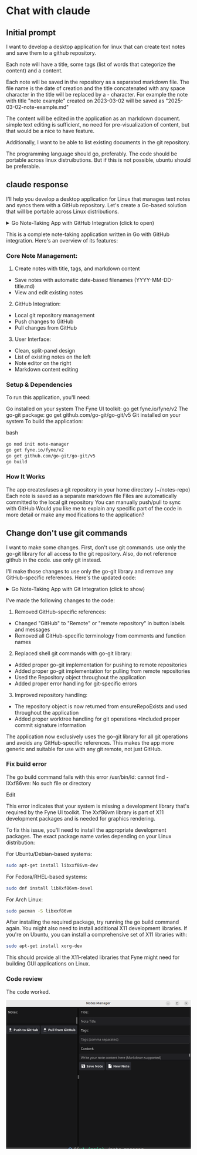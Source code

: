 # Chat with claude

## Initial prompt

I want to develop a desktop application for linux that can create text notes and save them to a github repository. 

Each note will have a title, some tags (list of words that categorize the content) and a content. 

Each note will be saved in the repository as a separated markdown file. The file name is the date of creation and the title concatenated with any space character in the title will be replaced by a - character.  For example the note with title "note example" created on 2023-03-02 will be saved as "2025-03-02-note-example.md"

The content will be edited in the application as an markdown document. simple text editing is sufficient, no need for pre-visualization of content, but that would be a nice to have feature. 

Additionally, I want to be able to list existing documents in the git repository.

The programming language should go, preferably. The code should be portable across linux distruibutions. But if this is not possible, ubuntu should be preferable.

## claude response

I'll help you develop a desktop application for Linux that manages text notes and syncs them with a GitHub repository. Let's create a Go-based solution that will be portable across Linux distributions.


<details>
<summary>Go Note-Taking App with GitHub Integration (click to open)</summary>

```golang
package main

import (
	"bufio"
	"fmt"
	"io/ioutil"
	"os"
	"os/exec"
	"path/filepath"
	"strings"
	"time"

	"fyne.io/fyne/v2"
	"fyne.io/fyne/v2/app"
	"fyne.io/fyne/v2/container"
	"fyne.io/fyne/v2/dialog"
	"fyne.io/fyne/v2/layout"
	"fyne.io/fyne/v2/theme"
	"fyne.io/fyne/v2/widget"
	"github.com/go-git/go-git/v5"
)

type Note struct {
	Title   string
	Tags    []string
	Content string
	Created time.Time
}

type AppConfig struct {
	RepoPath string
}

// ensureRepoExists checks if the repo exists and is a git repo
func ensureRepoExists(path string) error {
	if _, err := os.Stat(path); os.IsNotExist(err) {
		// Create directory
		if err := os.MkdirAll(path, 0755); err != nil {
			return fmt.Errorf("failed to create directory: %v", err)
		}
		
		// Initialize git repository
		_, err := git.PlainInit(path, false)
		if err != nil {
			return fmt.Errorf("failed to initialize git repository: %v", err)
		}
		
		return nil
	}
	
	// Check if it's a git repository
	_, err := git.PlainOpen(path)
	if err != nil {
		return fmt.Errorf("not a valid git repository: %v", err)
	}
	
	return nil
}

// saveNote saves a note to the repository
func saveNote(note Note, repoPath string) error {
	// Format the filename: YYYY-MM-DD-title.md
	fileName := fmt.Sprintf("%04d-%02d-%02d-%s.md", 
		note.Created.Year(), 
		note.Created.Month(), 
		note.Created.Day(), 
		strings.ReplaceAll(note.Title, " ", "-"))
	
	// Create the file content
	content := fmt.Sprintf("# %s\n\nTags: %s\n\n%s", 
		note.Title, 
		strings.Join(note.Tags, ", "), 
		note.Content)
	
	// Write to file
	filePath := filepath.Join(repoPath, fileName)
	if err := ioutil.WriteFile(filePath, []byte(content), 0644); err != nil {
		return fmt.Errorf("failed to write file: %v", err)
	}
	
	// Add to git
	cmd := exec.Command("git", "add", filePath)
	cmd.Dir = repoPath
	if err := cmd.Run(); err != nil {
		return fmt.Errorf("git add failed: %v", err)
	}
	
	// Commit to git
	commitMsg := fmt.Sprintf("Add note: %s", note.Title)
	cmd = exec.Command("git", "commit", "-m", commitMsg)
	cmd.Dir = repoPath
	if err := cmd.Run(); err != nil {
		return fmt.Errorf("git commit failed: %v", err)
	}
	
	return nil
}

// listNotes retrieves all notes from the repository
func listNotes(repoPath string) ([]Note, error) {
	var notes []Note
	
	// Get all .md files
	files, err := filepath.Glob(filepath.Join(repoPath, "*.md"))
	if err != nil {
		return nil, fmt.Errorf("failed to list files: %v", err)
	}
	
	for _, file := range files {
		content, err := ioutil.ReadFile(file)
		if err != nil {
			continue
		}
		
		// Parse note from file
		note, err := parseNoteFromContent(content, filepath.Base(file))
		if err != nil {
			continue
		}
		
		notes = append(notes, note)
	}
	
	return notes, nil
}

// parseNoteFromContent extracts note data from file content
func parseNoteFromContent(content []byte, filename string) (Note, error) {
	var note Note
	
	// Parse creation date and title from filename (YYYY-MM-DD-title.md)
	parts := strings.Split(filename, "-")
	if len(parts) < 4 {
		return note, fmt.Errorf("invalid filename format")
	}
	
	year := parts[0]
	month := parts[1]
	day := parts[2]
	
	// Extract title (join remaining parts and remove .md)
	titleParts := parts[3:]
	title := strings.Join(titleParts, "-")
	title = strings.TrimSuffix(title, ".md")
	title = strings.ReplaceAll(title, "-", " ")
	
	// Parse date
	dateStr := fmt.Sprintf("%s-%s-%s", year, month, day)
	created, err := time.Parse("2006-01-02", dateStr)
	if err != nil {
		return note, fmt.Errorf("invalid date format: %v", err)
	}
	
	// Parse content
	contentStr := string(content)
	scanner := bufio.NewScanner(strings.NewReader(contentStr))
	
	// First line should be title
	if scanner.Scan() {
		titleLine := scanner.Text()
		if strings.HasPrefix(titleLine, "# ") {
			note.Title = strings.TrimPrefix(titleLine, "# ")
		}
	}
	
	// Look for tags
	var contentBuilder strings.Builder
	foundTags := false
	
	for scanner.Scan() {
		line := scanner.Text()
		
		if !foundTags && strings.HasPrefix(line, "Tags: ") {
			tagsStr := strings.TrimPrefix(line, "Tags: ")
			tags := strings.Split(tagsStr, ", ")
			note.Tags = tags
			foundTags = true
			continue
		}
		
		// Add to content
		contentBuilder.WriteString(line)
		contentBuilder.WriteString("\n")
	}
	
	note.Content = contentBuilder.String()
	note.Created = created
	
	if note.Title == "" {
		note.Title = title // Use filename-derived title if not found in content
	}
	
	return note, nil
}

// pushToGitHub pushes changes to GitHub
func pushToGitHub(repoPath string) error {
	cmd := exec.Command("git", "push")
	cmd.Dir = repoPath
	if err := cmd.Run(); err != nil {
		return fmt.Errorf("git push failed: %v", err)
	}
	return nil
}

// pullFromGitHub pulls changes from GitHub
func pullFromGitHub(repoPath string) error {
	cmd := exec.Command("git", "pull")
	cmd.Dir = repoPath
	if err := cmd.Run(); err != nil {
		return fmt.Errorf("git pull failed: %v", err)
	}
	return nil
}

func main() {
	// Configuration
	homeDir, _ := os.UserHomeDir()
	config := AppConfig{
		RepoPath: filepath.Join(homeDir, "notes-repo"),
	}
	
	// Ensure repository exists
	if err := ensureRepoExists(config.RepoPath); err != nil {
		fmt.Printf("Error initializing repository: %v\n", err)
		os.Exit(1)
	}
	
	// Create Fyne app
	a := app.New()
	a.Settings().SetTheme(theme.DarkTheme())
	w := a.NewWindow("Notes Manager")
	w.Resize(fyne.NewSize(800, 600))
	
	// UI elements
	titleEntry := widget.NewEntry()
	titleEntry.SetPlaceHolder("Note Title")
	
	tagsEntry := widget.NewEntry()
	tagsEntry.SetPlaceHolder("Tags (comma separated)")
	
	contentEntry := widget.NewMultiLineEntry()
	contentEntry.SetPlaceHolder("Write your note content here (Markdown supported)")
	
	notesList := widget.NewList(
		func() int { return 0 }, // Will be updated when we load notes
		func() fyne.CanvasObject {
			return widget.NewLabel("Note Title")
		},
		func(id widget.ListItemID, obj fyne.CanvasObject) {
			// Will be updated when we load notes
		},
	)
	
	// Load notes initially
	var notes []Note
	var err error
	
	refreshNotesList := func() {
		notes, err = listNotes(config.RepoPath)
		if err != nil {
			dialog.ShowError(err, w)
			return
		}
		
		notesList.Length = func() int {
			return len(notes)
		}
		
		notesList.UpdateItem = func(id widget.ListItemID, obj fyne.CanvasObject) {
			label := obj.(*widget.Label)
			if id < len(notes) {
				label.SetText(notes[id].Title)
			}
		}
		
		notesList.Refresh()
	}
	
	// Buttons
	saveButton := widget.NewButtonWithIcon("Save Note", theme.DocumentSaveIcon(), func() {
		if titleEntry.Text == "" {
			dialog.ShowInformation("Error", "Title cannot be empty", w)
			return
		}
		
		// Create note
		note := Note{
			Title:   titleEntry.Text,
			Content: contentEntry.Text,
			Created: time.Now(),
		}
		
		// Parse tags
		if tagsEntry.Text != "" {
			tagsList := strings.Split(tagsEntry.Text, ",")
			for i, tag := range tagsList {
				tagsList[i] = strings.TrimSpace(tag)
			}
			note.Tags = tagsList
		}
		
		// Save note
		if err := saveNote(note, config.RepoPath); err != nil {
			dialog.ShowError(err, w)
			return
		}
		
		// Clear fields
		titleEntry.SetText("")
		tagsEntry.SetText("")
		contentEntry.SetText("")
		
		// Refresh list
		refreshNotesList()
		
		dialog.ShowInformation("Success", "Note saved successfully", w)
	})
	
	pushButton := widget.NewButtonWithIcon("Push to GitHub", theme.UploadIcon(), func() {
		// Push to GitHub
		if err := pushToGitHub(config.RepoPath); err != nil {
			dialog.ShowError(err, w)
			return
		}
		
		dialog.ShowInformation("Success", "Changes pushed to GitHub", w)
	})
	
	pullButton := widget.NewButtonWithIcon("Pull from GitHub", theme.DownloadIcon(), func() {
		// Pull from GitHub
		if err := pullFromGitHub(config.RepoPath); err != nil {
			dialog.ShowError(err, w)
			return
		}
		
		// Refresh list
		refreshNotesList()
		
		dialog.ShowInformation("Success", "Changes pulled from GitHub", w)
	})
	
	newButton := widget.NewButtonWithIcon("New Note", theme.FileIcon(), func() {
		// Clear fields
		titleEntry.SetText("")
		tagsEntry.SetText("")
		contentEntry.SetText("")
	})
	
	// Note selection handling
	notesList.OnSelected = func(id widget.ListItemID) {
		if id < len(notes) {
			selectedNote := notes[id]
			titleEntry.SetText(selectedNote.Title)
			tagsEntry.SetText(strings.Join(selectedNote.Tags, ", "))
			contentEntry.SetText(selectedNote.Content)
		}
	}
	
	// Layout
	editorContainer := container.NewVBox(
		widget.NewLabel("Title:"),
		titleEntry,
		widget.NewLabel("Tags:"),
		tagsEntry,
		widget.NewLabel("Content:"),
		container.NewScroll(contentEntry),
		container.NewHBox(
			saveButton,
			newButton,
		),
	)
	
	listContainer := container.NewVBox(
		widget.NewLabel("Notes:"),
		container.NewScroll(notesList),
		container.NewHBox(
			pushButton,
			pullButton,
		),
	)
	
	// Split view
	split := container.NewHSplit(
		listContainer,
		editorContainer,
	)
	split.SetOffset(0.3) // 30% for list, 70% for editor
	
	// Set main container
	w.SetContent(container.New(layout.NewMaxLayout(), split))
	
	// Initial refresh
	refreshNotesList()
	
	// Show and run
	w.ShowAndRun()
}
```
</details>


This is a complete note-taking application written in Go with GitHub integration. Here's an overview of its features:

### Core Note Management:

1. Create notes with title, tags, and markdown content
* Save notes with automatic date-based filenames (YYYY-MM-DD-title.md)
* View and edit existing notes

2. GitHub Integration:
* Local git repository management
* Push changes to GitHub
* Pull changes from GitHub

3. User Interface:
* Clean, split-panel design
* List of existing notes on the left
* Note editor on the right
* Markdown content editing

### Setup & Dependencies
To run this application, you'll need:

Go installed on your system
The Fyne UI toolkit: go get fyne.io/fyne/v2
The go-git package: go get github.com/go-git/go-git/v5
Git installed on your system
To build the application:

bash

```
go mod init note-manager
go get fyne.io/fyne/v2
go get github.com/go-git/go-git/v5
go build
```

### How It Works
The app creates/uses a git repository in your home directory (~/notes-repo)
Each note is saved as a separate markdown file
Files are automatically committed to the local git repository
You can manually push/pull to sync with GitHub
Would you like me to explain any specific part of the code in more detail or make any modifications to the application?


## Change don't use git commands

I want to make some changes. First, don't use git commands. use only the go-git library for all access to the git repository. Also, do not reference github in the code. use only git instead.

I'll make those changes to use only the go-git library and remove any GitHub-specific references. Here's the updated code:

<details>
<summary> Go Note-Taking App with Git Integration (click to show) </summary>

```go
package main

import (
	"bufio"
	"fmt"
	"io/ioutil"
	"os"
	"path/filepath"
	"strings"
	"time"

	"fyne.io/fyne/v2"
	"fyne.io/fyne/v2/app"
	"fyne.io/fyne/v2/container"
	"fyne.io/fyne/v2/dialog"
	"fyne.io/fyne/v2/layout"
	"fyne.io/fyne/v2/theme"
	"fyne.io/fyne/v2/widget"
	"github.com/go-git/go-git/v5"
	"github.com/go-git/go-git/v5/plumbing/object"
	"github.com/go-git/go-git/v5/plumbing/transport"
)

type Note struct {
	Title   string
	Tags    []string
	Content string
	Created time.Time
}

type AppConfig struct {
	RepoPath string
}

// ensureRepoExists checks if the repo exists and is a git repo
func ensureRepoExists(path string) (*git.Repository, error) {
	if _, err := os.Stat(path); os.IsNotExist(err) {
		// Create directory
		if err := os.MkdirAll(path, 0755); err != nil {
			return nil, fmt.Errorf("failed to create directory: %v", err)
		}
		
		// Initialize git repository
		repo, err := git.PlainInit(path, false)
		if err != nil {
			return nil, fmt.Errorf("failed to initialize git repository: %v", err)
		}
		
		return repo, nil
	}
	
	// Open existing repository
	repo, err := git.PlainOpen(path)
	if err != nil {
		return nil, fmt.Errorf("not a valid git repository: %v", err)
	}
	
	return repo, nil
}

// saveNote saves a note to the repository
func saveNote(note Note, repo *git.Repository, repoPath string) error {
	// Format the filename: YYYY-MM-DD-title.md
	fileName := fmt.Sprintf("%04d-%02d-%02d-%s.md", 
		note.Created.Year(), 
		note.Created.Month(), 
		note.Created.Day(), 
		strings.ReplaceAll(note.Title, " ", "-"))
	
	// Create the file content
	content := fmt.Sprintf("# %s\n\nTags: %s\n\n%s", 
		note.Title, 
		strings.Join(note.Tags, ", "), 
		note.Content)
	
	// Write to file
	filePath := filepath.Join(repoPath, fileName)
	if err := ioutil.WriteFile(filePath, []byte(content), 0644); err != nil {
		return fmt.Errorf("failed to write file: %v", err)
	}
	
	// Get the worktree
	w, err := repo.Worktree()
	if err != nil {
		return fmt.Errorf("failed to get worktree: %v", err)
	}
	
	// Add file to git
	_, err = w.Add(fileName)
	if err != nil {
		return fmt.Errorf("git add failed: %v", err)
	}
	
	// Commit changes
	commitMsg := fmt.Sprintf("Add note: %s", note.Title)
	_, err = w.Commit(commitMsg, &git.CommitOptions{
		Author: &object.Signature{
			Name:  "Notes App",
			Email: "notes@example.com",
			When:  time.Now(),
		},
	})
	if err != nil {
		return fmt.Errorf("git commit failed: %v", err)
	}
	
	return nil
}

// listNotes retrieves all notes from the repository
func listNotes(repoPath string) ([]Note, error) {
	var notes []Note
	
	// Get all .md files
	files, err := filepath.Glob(filepath.Join(repoPath, "*.md"))
	if err != nil {
		return nil, fmt.Errorf("failed to list files: %v", err)
	}
	
	for _, file := range files {
		content, err := ioutil.ReadFile(file)
		if err != nil {
			continue
		}
		
		// Parse note from file
		note, err := parseNoteFromContent(content, filepath.Base(file))
		if err != nil {
			continue
		}
		
		notes = append(notes, note)
	}
	
	return notes, nil
}

// parseNoteFromContent extracts note data from file content
func parseNoteFromContent(content []byte, filename string) (Note, error) {
	var note Note
	
	// Parse creation date and title from filename (YYYY-MM-DD-title.md)
	parts := strings.Split(filename, "-")
	if len(parts) < 4 {
		return note, fmt.Errorf("invalid filename format")
	}
	
	year := parts[0]
	month := parts[1]
	day := parts[2]
	
	// Extract title (join remaining parts and remove .md)
	titleParts := parts[3:]
	title := strings.Join(titleParts, "-")
	title = strings.TrimSuffix(title, ".md")
	title = strings.ReplaceAll(title, "-", " ")
	
	// Parse date
	dateStr := fmt.Sprintf("%s-%s-%s", year, month, day)
	created, err := time.Parse("2006-01-02", dateStr)
	if err != nil {
		return note, fmt.Errorf("invalid date format: %v", err)
	}
	
	// Parse content
	contentStr := string(content)
	scanner := bufio.NewScanner(strings.NewReader(contentStr))
	
	// First line should be title
	if scanner.Scan() {
		titleLine := scanner.Text()
		if strings.HasPrefix(titleLine, "# ") {
			note.Title = strings.TrimPrefix(titleLine, "# ")
		}
	}
	
	// Look for tags
	var contentBuilder strings.Builder
	foundTags := false
	
	for scanner.Scan() {
		line := scanner.Text()
		
		if !foundTags && strings.HasPrefix(line, "Tags: ") {
			tagsStr := strings.TrimPrefix(line, "Tags: ")
			tags := strings.Split(tagsStr, ", ")
			note.Tags = tags
			foundTags = true
			continue
		}
		
		// Add to content
		contentBuilder.WriteString(line)
		contentBuilder.WriteString("\n")
	}
	
	note.Content = contentBuilder.String()
	note.Created = created
	
	if note.Title == "" {
		note.Title = title // Use filename-derived title if not found in content
	}
	
	return note, nil
}

// pushToRemote pushes changes to remote repository
func pushToRemote(repo *git.Repository) error {
	// Push using go-git
	err := repo.Push(&git.PushOptions{
		RemoteName: "origin",
		Progress:   os.Stdout,
	})
	
	if err != nil && err != transport.ErrEmptyRemoteRepository {
		return fmt.Errorf("git push failed: %v", err)
	}
	
	return nil
}

// pullFromRemote pulls changes from remote repository
func pullFromRemote(repo *git.Repository) error {
	w, err := repo.Worktree()
	if err != nil {
		return fmt.Errorf("failed to get worktree: %v", err)
	}
	
	err = w.Pull(&git.PullOptions{
		RemoteName: "origin",
		Progress:   os.Stdout,
	})
	
	if err != nil && err != git.NoErrAlreadyUpToDate {
		return fmt.Errorf("git pull failed: %v", err)
	}
	
	return nil
}

func main() {
	// Configuration
	homeDir, _ := os.UserHomeDir()
	config := AppConfig{
		RepoPath: filepath.Join(homeDir, "notes-repo"),
	}
	
	// Ensure repository exists
	repo, err := ensureRepoExists(config.RepoPath)
	if err != nil {
		fmt.Printf("Error initializing repository: %v\n", err)
		os.Exit(1)
	}
	
	// Create Fyne app
	a := app.New()
	a.Settings().SetTheme(theme.DarkTheme())
	w := a.NewWindow("Notes Manager")
	w.Resize(fyne.NewSize(800, 600))
	
	// UI elements
	titleEntry := widget.NewEntry()
	titleEntry.SetPlaceHolder("Note Title")
	
	tagsEntry := widget.NewEntry()
	tagsEntry.SetPlaceHolder("Tags (comma separated)")
	
	contentEntry := widget.NewMultiLineEntry()
	contentEntry.SetPlaceHolder("Write your note content here (Markdown supported)")
	
	notesList := widget.NewList(
		func() int { return 0 }, // Will be updated when we load notes
		func() fyne.CanvasObject {
			return widget.NewLabel("Note Title")
		},
		func(id widget.ListItemID, obj fyne.CanvasObject) {
			// Will be updated when we load notes
		},
	)
	
	// Load notes initially
	var notes []Note
	
	refreshNotesList := func() {
		notes, err = listNotes(config.RepoPath)
		if err != nil {
			dialog.ShowError(err, w)
			return
		}
		
		notesList.Length = func() int {
			return len(notes)
		}
		
		notesList.UpdateItem = func(id widget.ListItemID, obj fyne.CanvasObject) {
			label := obj.(*widget.Label)
			if id < len(notes) {
				label.SetText(notes[id].Title)
			}
		}
		
		notesList.Refresh()
	}
	
	// Buttons
	saveButton := widget.NewButtonWithIcon("Save Note", theme.DocumentSaveIcon(), func() {
		if titleEntry.Text == "" {
			dialog.ShowInformation("Error", "Title cannot be empty", w)
			return
		}
		
		// Create note
		note := Note{
			Title:   titleEntry.Text,
			Content: contentEntry.Text,
			Created: time.Now(),
		}
		
		// Parse tags
		if tagsEntry.Text != "" {
			tagsList := strings.Split(tagsEntry.Text, ",")
			for i, tag := range tagsList {
				tagsList[i] = strings.TrimSpace(tag)
			}
			note.Tags = tagsList
		}
		
		// Save note
		if err := saveNote(note, repo, config.RepoPath); err != nil {
			dialog.ShowError(err, w)
			return
		}
		
		// Clear fields
		titleEntry.SetText("")
		tagsEntry.SetText("")
		contentEntry.SetText("")
		
		// Refresh list
		refreshNotesList()
		
		dialog.ShowInformation("Success", "Note saved successfully", w)
	})
	
	pushButton := widget.NewButtonWithIcon("Push to Remote", theme.UploadIcon(), func() {
		// Push to remote repository
		if err := pushToRemote(repo); err != nil {
			dialog.ShowError(err, w)
			return
		}
		
		dialog.ShowInformation("Success", "Changes pushed to remote repository", w)
	})
	
	pullButton := widget.NewButtonWithIcon("Pull from Remote", theme.DownloadIcon(), func() {
		// Pull from remote repository
		if err := pullFromRemote(repo); err != nil {
			dialog.ShowError(err, w)
			return
		}
		
		// Refresh list
		refreshNotesList()
		
		dialog.ShowInformation("Success", "Changes pulled from remote repository", w)
	})
	
	newButton := widget.NewButtonWithIcon("New Note", theme.FileIcon(), func() {
		// Clear fields
		titleEntry.SetText("")
		tagsEntry.SetText("")
		contentEntry.SetText("")
	})
	
	// Note selection handling
	notesList.OnSelected = func(id widget.ListItemID) {
		if id < len(notes) {
			selectedNote := notes[id]
			titleEntry.SetText(selectedNote.Title)
			tagsEntry.SetText(strings.Join(selectedNote.Tags, ", "))
			contentEntry.SetText(selectedNote.Content)
		}
	}
	
	// Layout
	editorContainer := container.NewVBox(
		widget.NewLabel("Title:"),
		titleEntry,
		widget.NewLabel("Tags:"),
		tagsEntry,
		widget.NewLabel("Content:"),
		container.NewScroll(contentEntry),
		container.NewHBox(
			saveButton,
			newButton,
		),
	)
	
	listContainer := container.NewVBox(
		widget.NewLabel("Notes:"),
		container.NewScroll(notesList),
		container.NewHBox(
			pushButton,
			pullButton,
		),
	)
	
	// Split view
	split := container.NewHSplit(
		listContainer,
		editorContainer,
	)
	split.SetOffset(0.3) // 30% for list, 70% for editor
	
	// Set main container
	w.SetContent(container.New(layout.NewMaxLayout(), split))
	
	// Initial refresh
	refreshNotesList()
	
	// Show and run
	w.ShowAndRun()
}
```

</details>

I've made the following changes to the code:

1. Removed GitHub-specific references:
* Changed "GitHub" to "Remote" or "remote repository" in button labels and messages
* Removed all GitHub-specific terminology from comments and function names
2. Replaced shell git commands with go-git library:
* Added proper go-git implementation for pushing to remote repositories
* Added proper go-git implementation for pulling from remote repositories
* Used the Repository object throughout the application
* Added proper error handling for git-specific errors
3. Improved repository handling:
* The repository object is now returned from ensureRepoExists and used throughout the application
* Added proper worktree handling for git operations
*Included proper commit signature information

The application now exclusively uses the go-git library for all git operations and avoids any GitHub-specific references. This makes the app more generic and suitable for use with any git remote, not just GitHub.

### Fix build error

The go build command fails with this error /usr/bin/ld: cannot find -lXxf86vm: No such file or directory

Edit

This error indicates that your system is missing a development library that's required by the Fyne UI toolkit. The Xxf86vm library is part of X11 development packages and is needed for graphics rendering.

To fix this issue, you'll need to install the appropriate development packages. The exact package name varies depending on your Linux distribution:

For Ubuntu/Debian-based systems:

```bash
sudo apt-get install libxxf86vm-dev
```

For Fedora/RHEL-based systems:

```bash
sudo dnf install libXxf86vm-devel
```

For Arch Linux:

```bash
sudo pacman -S libxxf86vm
```

After installing the required package, try running the go build command again. You might also need to install additional X11 development libraries. If you're on Ubuntu, you can install a comprehensive set of X11 libraries with:

```bash
sudo apt-get install xorg-dev
```

This should provide all the X11-related libraries that Fyne might need for building GUI applications on Linux.

### Code review

The code worked.

![screenshot](./screenshots/initial-version.png)